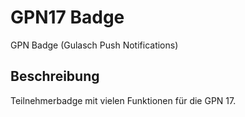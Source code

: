 # GPN17 Badge
GPN Badge (Gulasch Push Notifications)

## Beschreibung
Teilnehmerbadge mit vielen Funktionen für die GPN 17.
